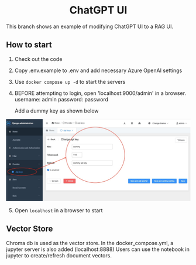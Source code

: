 <div align="center">
<h1>ChatGPT UI</h1>
</div>

This branch shows an example of modifying ChatGPT UI to a RAG UI.

## How to start

1. Check out the code
2. Copy .env.example to .env and add necessary Azure OpenAI settings
3. Use `docker compose up -d` to start the servers
4. BEFORE attempting to login, open 'localhost:9000/admin' in a browser. 
   username: admin
   password: password
   
   Add a dummy key as shown below

![Add Key](./add_key.jpg)

5. Open `localhost` in a browser to start

## Vector Store

Chroma db is used as the vector store. In the docker_compose.yml, a jupyter server is also added (localhost:8888)
Users can use the notebook in jupyter to create/refresh document vectors.
